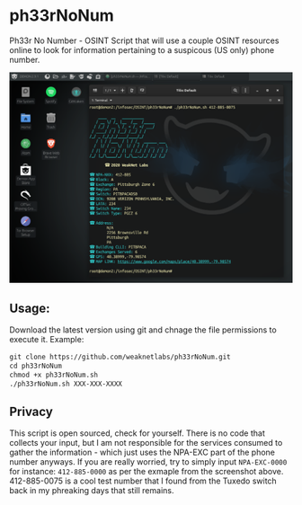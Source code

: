 # ph33rNoNum
Ph33r No Number - OSINT Script that will use a couple OSINT resources online to look for information pertaining to a suspicous (US only) phone number.

![screenshot of ph33rnonum.sh in action](./ph33rnonum_screenshot.PNG)
## Usage:
Download the latest version using git and chnage the file permissions to execute it. Example:
```
git clone https://github.com/weaknetlabs/ph33rNoNum.git
cd ph33rNoNum
chmod +x ph33rNoNum.sh
./ph33rNoNum.sh XXX-XXX-XXXX
```
## Privacy
This script is open sourced, check for yourself. There is no code that collects your input, but I am not responsible for the services consumed to gather the information - which just uses the NPA-EXC part of the phone number anyways. If you are really worried, try to simply input `NPA-EXC-0000` for instance: `412-885-0000` as per the exmaple from the screenshot above. 412-885-0075 is a cool test number that I found from the Tuxedo switch back in my phreaking days that still remains.
